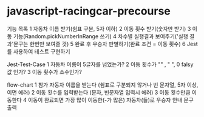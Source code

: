 # javascript-racingcar-precourse

기능 목록
1 자동차 이름 받기(쉼표 구분, 5자 이하)
2 이동 횟수 받기(숫자만 받기)
3 이동 기능(Random.pickNumberInRange 쓰기)
4 차수별 실행결과 보여주기('실행 결과'문구는 한번만 보여줄 것)
5 완료 후 우승자 판별하기(완료 조건 = 이동 횟수)
6 Jest를 사용하여 테스트 구현하기

Jest-Test-Case
1 자동차 이름이 5글자를 넘었는가?
2 이동 횟수가 "" , " ", 0 falsy 값 인가?
3 이동 횟수가 소수인가?

flow-chart
1 참가 자동차 이름을 받는다 (쉼표로 구분되지 않거나 빈 문자열, 5자 이상,이면 에러)
2 이동 횟수를 입력받는다 (문자, 빈문자열 입력시 에러)
3 이동 횟수만큼 이동한다
4 이동이 완료되면 가장 많이 이동한(-가 많은) 자동차(들)로 우승자 안내 문구 출력
